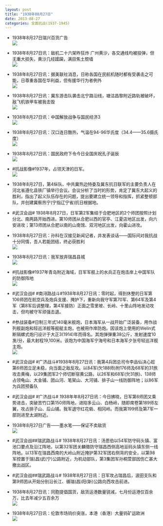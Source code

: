 ```yaml
---
layout: post
title: "1938年08月27日"
date: 2013-08-27
categories: 全面抗战(1937-1945)
---
```


<meta name="referrer" content="no-referrer" />

- 1938年8月27日瑞兴百货广告 <br/><img src="https://ww2.sinaimg.cn/large/aca367d8jw1e81kbttfewj209u0lewg1.jpg" />

- 1938年8月27日讯：敌机二十六架昨狂炸 广州黄沙，各交通线均被投弹，但无重大损失，黄沙几经蹂躏，满目焦土颓墙 <br/><img src="https://ww2.sinaimg.cn/large/aca367d8jw1e81ilf5rcpj20c10ybq61.jpg" />

- 1938年8月27日讯：据美联社消息，日称各国在民航机随时都有受袭击之可能，日尊重各国在华利益，但有援华行为者例外 <br/><img src="https://ww4.sinaimg.cn/large/aca367d8jw1e81gv16ar2j20aj14wtcp.jpg" />

- 1938年8月27日讯：冀东游击队袭击北宁路沿线，塘沽昌黎附近路轨被破坏，敌飞机铁甲车被我击毁 <br/><img src="https://ww2.sinaimg.cn/large/aca367d8jw1e81f5ednchj20c10mgdif.jpg" />

- 1938年8月27日讯：中国解放战争与国民经济3 <br/><img src="https://ww1.sinaimg.cn/large/aca367d8jw1e81de4u3s1j20b20pidiz.jpg" />

- 1938年8月27日讯：汉口连日酷热，气温在94-96华氏度（34.4——35.6摄氏度） <br/><img src="https://ww2.sinaimg.cn/large/aca367d8jw1e81bojtdhlj205x06mmxe.jpg" />

- 1938年8月27日讯：国民政府下令今日全国庆祝孔子诞辰 <br/><img src="https://ww3.sinaimg.cn/large/aca367d8jw1e819y638n1j205i06h0sw.jpg" />

- #抗战影像#1937年，占领天津的日军。 <br/><img src="https://ww1.sinaimg.cn/large/aca367d8jw1e8187de9b3j20m60hn42b.jpg" />

- 1938年8月27日，第4纵队、中共冀热边特委及冀东抗日联军的主要负责人在河北省遵化县铁厂镇举行会议。会议分析了当时的形势，肯定了冀东大起义的胜利，指出了起义队伍存在的问题，提出要建立统一领导和指挥，抓紧整顿部队，并创建冀察热宁(宁指辽宁省)抗日根据地。 

- #武汉会战# 1938年8月27日，日军第2军集结于合肥地区的2个师团按照计划分北、南两路开始西进。第10师团从合肥以西的官亭、江夏店地区出发，向六安进攻；第13师团从合肥以南的山南馆、双河地区出发，向霍山进攻。 

- 1938年8月27日讯：孙科在汉接见新闻记者，并发表谈话——国际间对我抗战十分同情，吾人若能团结，终必获胜利 <br/><img src="https://ww3.sinaimg.cn/large/aca367d8jw1e814quaw3tj20c10p1djv.jpg" />

- 1938年8月27日讯：我军放弃瑞昌县城 <br/><img src="https://ww3.sinaimg.cn/large/aca367d8jw1e812zrh65uj20ab17kn0r.jpg" />

- #抗战影像#1937年青岛附近海域，日军军舰上的水兵正在炮击岸上中国军队的防御阵地 <br/><img src="https://ww2.sinaimg.cn/large/aca367d8jw1e8119p13daj20jg0fvdj0.jpg" />

- #武汉会战# #南浔路战斗#1938年8月27日讯：零时起，得到休整的日军第106师团在航空兵及炮兵支援、掩护下，重新向我守军第70军、第64军及第4军（第8军后调整理，第4军接防）正面之雪里坡、长岭、十里山阵地发动攻击，但均被守军顽强击退。 

- #参战装备#日制三年式140毫米舰炮，日本海军从一战开始广泛装备，用作战列舰副炮和轻巡洋舰等舰艇主炮，也被用作岸防炮。因该炮上使用的Welin式断隔螺式炮闩设计于大正3(1914)年而得名。其炮弹弾重38公斤，发射速度10发/分，最大射程19,100米。该炮为中国海军宁海号和日本海军夕张号轻巡洋舰主炮。 <br/><img src="https://ww4.sinaimg.cn/large/aca367d8jw1e80zj92recj20c10zqq5v.jpg" />

- #武汉会战# #广济战斗#1938年8月27日讯：我第4兵团总司令李品仙决心趁第6师团立足未稳，向当面之敌反攻。以84军(欠188师)附176师及68军的31旅攻击黄梅，以29集团军2个师切断宿黄公路，以26军和68军(欠31旅)、138师占领龟山、大金铺、团山河、笔架山、大河铺、排子山一线防御阵地；以86军为兵团预备队 

- #武汉会战# #广济战斗# 1938年年8月27日讯：今日拂晓，日军第6师团又乘势进击，突破苦竹口第150师阵地，进陷多云山、白杨岭，随即席卷第189师左翼，攻占排子山、后山铺。我军退守红花砦、相冈岭。而我第199师及第7军一部则进至太湖附近。 

- 1938年8月27日广告——墨水笔——保证不卖敌货 <br/><img src="https://ww1.sinaimg.cn/large/aca367d8jw1e80xvj17nqj202o0j0aac.jpg" />

- #武汉会战##瑞武路战斗# 1938年8月27日讯：汤恩伯以54军防守码头镇、富池口要点及沿江阵地，以第32军团关麟徵防守瑞昌西侧高地亘码头镇东侧一线阵地。以13军在瑞昌西南的大岭山附近掩护第32军团右侧背的安全，以第98军控置于瑞(昌)武(宁)公路附近，为机动部队，第3集团军孙桐萱部因伤亡甚大撤出战区。 

- #武汉会战##瑞武路战斗# 1938年8月27日讯：日军攻占瑞昌后，波田支队和第9师团从开始分别沿长江、循瑞(昌)阳(新)公路向西攻击前进。 

- 1938年8月27日讯：同胞提倡国货，敌货运港数量锐减，七月份运港仅百余万，比去年减少五百余万 <br/><img src="https://ww3.sinaimg.cn/large/aca367d8jw1e80w26vmloj20800otabr.jpg" />

- 1938年8月27日讯：伦敦市场钨价突涨，本港（香港）大量钨矿运欧洲 <br/><img src="https://ww4.sinaimg.cn/large/aca367d8jw1e80ubd35k9j20750nk0ua.jpg" />

